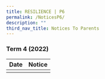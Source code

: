 ```yaml
---
title: RESILIENCE | P6
permalink: /NoticesP6/
description: ""
third_nav_title: Notices To Parents
---
```

### Term 4 (2022)



| Date | Notice |
| --- | ----- |
|     |      |